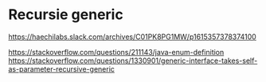 # Recursie generic

<https://haechilabs.slack.com/archives/C01PK8PG1MW/p1615357378374100>

<https://stackoverflow.com/questions/211143/java-enum-definition>
<https://stackoverflow.com/questions/1330901/generic-interface-takes-self-as-parameter-recursive-generic>
